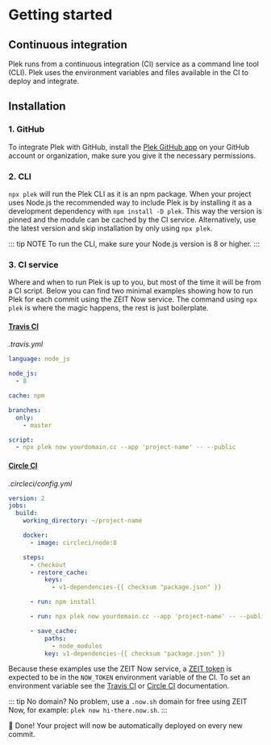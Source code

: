# Getting started
## Continuous integration
Plek runs from a continuous integration (CI) service as a command line tool (CLI). Plek uses the environment variables and files available in the CI to deploy and integrate.

## Installation
### 1. GitHub
To integrate Plek with GitHub, install the [Plek GitHub app](https://github.com/apps/plek) on your GitHub account or organization, make sure you give it the necessary permissions.

### 2. CLI
`npx plek` will run the Plek CLI as it is an npm package. When your project uses Node.js the recommended way to include Plek is by installing it as a development dependency with `npm install -D plek`. This way the version is pinned and the module can be cached by the CI service. Alternatively, use the latest version and skip installation by only using `npx plek`.

::: tip NOTE
To run the CLI, make sure your Node.js version is 8 or higher.
:::

### 3. CI service
Where and when to run Plek is up to you, but most of the time it will be from a CI script. Below you can find two minimal examples showing how to run Plek for each commit using the ZEIT Now service. The command using `npx plek` is where the magic happens, the rest is just boilerplate.

#### [Travis CI](https://travis-ci.com/)
*.travis.yml*

```yaml
language: node_js

node_js:
  - 8

cache: npm

branches:
  only:
    - master

script:
  - npx plek now yourdomain.cc --app 'project-name' -- --public
```

#### [Circle CI](https://circleci.com/)
*.circleci/config.yml*

```yaml
version: 2
jobs:
  build:
    working_directory: ~/project-name

    docker:
      - image: circleci/node:8

    steps:
      - checkout
      - restore_cache:
          keys:
            - v1-dependencies-{{ checksum "package.json" }}

      - run: npm install

      - run: npx plek now yourdomain.cc --app 'project-name' -- --public

      - save_cache:
          paths:
            - node_modules
          key: v1-dependencies-{{ checksum "package.json" }}
```

Because these examples use the ZEIT Now service, a [ZEIT token](https://zeit.co/account/tokens) is expected to be in the `NOW_TOKEN` environment variable of the CI. To set an environment variable see the [Travis CI](https://docs.travis-ci.com/user/environment-variables/#defining-variables-in-repository-settings) or [Circle CI](https://circleci.com/docs/2.0/env-vars/#setting-an-environment-variable-in-a-project) documentation.

::: tip
No domain? No problem, use a `.now.sh` domain for free using ZEIT Now, for example: `plek now hi-there.now.sh`.
:::

:rocket: Done! Your project will now be automatically deployed on every new commit.
